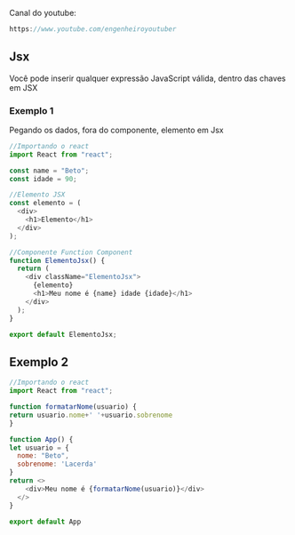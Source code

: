 Canal do youtube:

```js
https://www.youtube.com/engenheiroyoutuber
```

## Jsx

Você pode inserir qualquer expressão JavaScript válida, dentro das chaves em JSX

### Exemplo 1

Pegando os dados, fora do componente, elemento em Jsx

```js
//Importando o react
import React from "react";

const name = "Beto";
const idade = 90;

//Elemento JSX
const elemento = (
  <div>
    <h1>Elemento</h1>
  </div>
);

//Componente Function Component
function ElementoJsx() {
  return (
    <div className="ElementoJsx">
      {elemento} 
      <h1>Meu nome é {name} idade {idade}</h1>
    </div>
  );
}

export default ElementoJsx;
```

## Exemplo 2

```js
//Importando o react
import React from "react";

function formatarNome(usuario) {
return usuario.nome+' '+usuario.sobrenome
}

function App() {
let usuario = {
  nome: "Beto",
  sobrenome: 'Lacerda'
}
return <>
    <div>Meu nome é {formatarNome(usuario)}</div>
  </>
}

export default App
```


